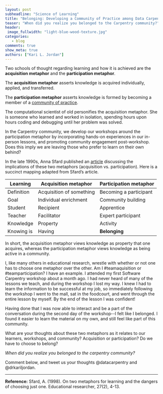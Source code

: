 ```yaml
---
layout: post
subheadline: "Science of Learning"
title: "Belonging: Developing a Community of Practice among Data Carpentry Learners"
teaser: "When did you realize you belonged to the Carpentry community?"
header:
 image_fullwidth: "light-blue-wood-texture.jpg"
categories:
   - blog
comments: true
show_meta: true
authors: ["Kari L. Jordan"]
---
```

Two schools of thought regarding learning and how it is achieved are the **acquisition metaphor** and the **participation metaphor**.

The **acquisition metaphor** asserts knowledge is acquired individually, applied, and transferred.

The **participation metaphor** asserts knowledge is formed by becoming a member of a [community of practice](https://en.wikipedia.org/wiki/Community_of_practice).  

The computational scientist of old personifies the acquisition metaphor. She is someone who learned and worked in isolation, spending hours upon hours coding and debugging until her problem was solved.

In the Carpentry community, we develop our workshops around the participation metaphor by incorporating hands-on experiences in our in-person lessons, and promoting community engagement post-workshop. Does this imply we are leaving those who prefer to learn on their own behind?

In the late 1990s, Anna Sfard published an [article](http://www.colorado.edu/physics/phys4810/phys4810_fa08/4810_readings/Sfard.pdf) discussing the implications of these two metaphors (acquisition vs. participation). Here is a succinct mapping adapted from Sfard’s article.


Learning | Acquisition metaphor  | Participation metaphor  
--- | --- | ---  
Definition| Acquisition of something | Becoming a participant  
Goal | Individual enrichment | Community building  
Student | Recipient | Apprentice  
Teacher | Facilitator | Expert participant  
Knowledge | Property | Activity  
Knowing is | Having | **Belonging**  

In short, the acquisition metaphor views knowledge as property that one acquires, whereas the participation metaphor views knowledge as being active in a community.

I, like many others in educational research, wrestle with whether or not one has to choose one metaphor over the other. Am I #teamaquisition or #teamparticipation? 
I have an example. I attended my first Software Carpentry workshop about a month ago. I had never heard of many of the lessons we teach, and during the workshop I lost my way. I knew I had to learn the information to be successful at my job, so immediately following the workshop I went to the mall, sat in the foodcourt, and went through the entire lesson by myself. By the end of the lesson I was confident!

Having done that I was now able to interact and be a part of the conversation during the second day of the workshop--I felt like I belonged. I found it easier to learn the material on my own, and still feel like part of this community.

What are your thoughts about these two metaphors as it relates to our learners, workshops, and community? Acquisition or participation? Do we have to choose to belong?

*When did you realize you belonged to the carpentry community?*

Comment below, and tweet us your thoughts @datacarpentry and @drkariljordan.
***    

**Reference:** Sfard, A. (1998). On two metaphors for learning and the dangers of choosing just one. Educational researcher, 27(2), 4-13.
